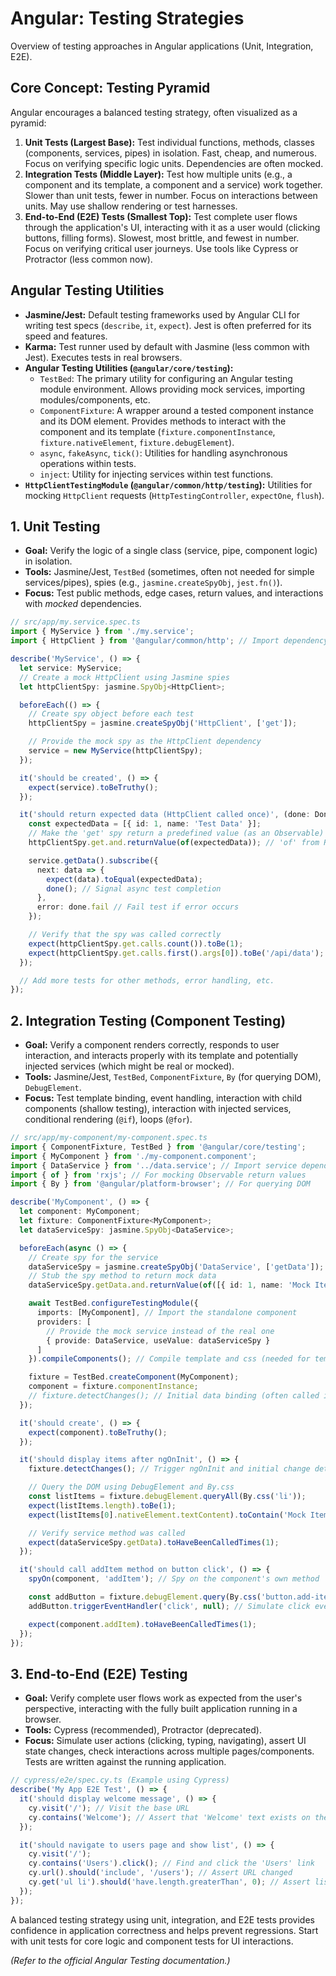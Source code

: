 # Angular: Testing Strategies

Overview of testing approaches in Angular applications (Unit, Integration, E2E).

## Core Concept: Testing Pyramid

Angular encourages a balanced testing strategy, often visualized as a pyramid:

1.  **Unit Tests (Largest Base):** Test individual functions, methods, classes (components, services, pipes) in isolation. Fast, cheap, and numerous. Focus on verifying specific logic units. Dependencies are often mocked.
2.  **Integration Tests (Middle Layer):** Test how multiple units (e.g., a component and its template, a component and a service) work together. Slower than unit tests, fewer in number. Focus on interactions between units. May use shallow rendering or test harnesses.
3.  **End-to-End (E2E) Tests (Smallest Top):** Test complete user flows through the application's UI, interacting with it as a user would (clicking buttons, filling forms). Slowest, most brittle, and fewest in number. Focus on verifying critical user journeys. Use tools like Cypress or Protractor (less common now).

## Angular Testing Utilities

*   **Jasmine/Jest:** Default testing frameworks used by Angular CLI for writing test specs (`describe`, `it`, `expect`). Jest is often preferred for its speed and features.
*   **Karma:** Test runner used by default with Jasmine (less common with Jest). Executes tests in real browsers.
*   **Angular Testing Utilities (`@angular/core/testing`):**
    *   `TestBed`: The primary utility for configuring an Angular testing module environment. Allows providing mock services, importing modules/components, etc.
    *   `ComponentFixture`: A wrapper around a tested component instance and its DOM element. Provides methods to interact with the component and its template (`fixture.componentInstance`, `fixture.nativeElement`, `fixture.debugElement`).
    *   `async`, `fakeAsync`, `tick()`: Utilities for handling asynchronous operations within tests.
    *   `inject`: Utility for injecting services within test functions.
*   **`HttpClientTestingModule` (`@angular/common/http/testing`):** Utilities for mocking `HttpClient` requests (`HttpTestingController`, `expectOne`, `flush`).

## 1. Unit Testing

*   **Goal:** Verify the logic of a single class (service, pipe, component logic) in isolation.
*   **Tools:** Jasmine/Jest, `TestBed` (sometimes, often not needed for simple services/pipes), spies (e.g., `jasmine.createSpyObj`, `jest.fn()`).
*   **Focus:** Test public methods, edge cases, return values, and interactions with *mocked* dependencies.

```typescript
// src/app/my.service.spec.ts
import { MyService } from './my.service';
import { HttpClient } from '@angular/common/http'; // Import dependency type

describe('MyService', () => {
  let service: MyService;
  // Create a mock HttpClient using Jasmine spies
  let httpClientSpy: jasmine.SpyObj<HttpClient>;

  beforeEach(() => {
    // Create spy object before each test
    httpClientSpy = jasmine.createSpyObj('HttpClient', ['get']);

    // Provide the mock spy as the HttpClient dependency
    service = new MyService(httpClientSpy);
  });

  it('should be created', () => {
    expect(service).toBeTruthy();
  });

  it('should return expected data (HttpClient called once)', (done: DoneFn) => {
    const expectedData = [{ id: 1, name: 'Test Data' }];
    // Make the 'get' spy return a predefined value (as an Observable)
    httpClientSpy.get.and.returnValue(of(expectedData)); // 'of' from RxJS

    service.getData().subscribe({
      next: data => {
        expect(data).toEqual(expectedData);
        done(); // Signal async test completion
      },
      error: done.fail // Fail test if error occurs
    });

    // Verify that the spy was called correctly
    expect(httpClientSpy.get.calls.count()).toBe(1);
    expect(httpClientSpy.get.calls.first().args[0]).toBe('/api/data'); // Check URL
  });

  // Add more tests for other methods, error handling, etc.
});
```

## 2. Integration Testing (Component Testing)

*   **Goal:** Verify a component renders correctly, responds to user interaction, and interacts properly with its template and potentially injected services (which might be real or mocked).
*   **Tools:** Jasmine/Jest, `TestBed`, `ComponentFixture`, `By` (for querying DOM), `DebugElement`.
*   **Focus:** Test template binding, event handling, interaction with child components (shallow testing), interaction with injected services, conditional rendering (`@if`), loops (`@for`).

```typescript
// src/app/my-component/my-component.spec.ts
import { ComponentFixture, TestBed } from '@angular/core/testing';
import { MyComponent } from './my-component.component';
import { DataService } from '../data.service'; // Import service dependency
import { of } from 'rxjs'; // For mocking Observable return values
import { By } from '@angular/platform-browser'; // For querying DOM

describe('MyComponent', () => {
  let component: MyComponent;
  let fixture: ComponentFixture<MyComponent>;
  let dataServiceSpy: jasmine.SpyObj<DataService>;

  beforeEach(async () => {
    // Create spy for the service
    dataServiceSpy = jasmine.createSpyObj('DataService', ['getData']);
    // Stub the spy method to return mock data
    dataServiceSpy.getData.and.returnValue(of([{ id: 1, name: 'Mock Item' }]));

    await TestBed.configureTestingModule({
      imports: [MyComponent], // Import the standalone component
      providers: [
        // Provide the mock service instead of the real one
        { provide: DataService, useValue: dataServiceSpy }
      ]
    }).compileComponents(); // Compile template and css (needed for templateUrl/styleUrls)

    fixture = TestBed.createComponent(MyComponent);
    component = fixture.componentInstance;
    // fixture.detectChanges(); // Initial data binding (often called in tests)
  });

  it('should create', () => {
    expect(component).toBeTruthy();
  });

  it('should display items after ngOnInit', () => {
    fixture.detectChanges(); // Trigger ngOnInit and initial change detection

    // Query the DOM using DebugElement and By.css
    const listItems = fixture.debugElement.queryAll(By.css('li'));
    expect(listItems.length).toBe(1);
    expect(listItems[0].nativeElement.textContent).toContain('Mock Item');

    // Verify service method was called
    expect(dataServiceSpy.getData).toHaveBeenCalledTimes(1);
  });

  it('should call addItem method on button click', () => {
    spyOn(component, 'addItem'); // Spy on the component's own method

    const addButton = fixture.debugElement.query(By.css('button.add-item'));
    addButton.triggerEventHandler('click', null); // Simulate click event

    expect(component.addItem).toHaveBeenCalledTimes(1);
  });
});
```

## 3. End-to-End (E2E) Testing

*   **Goal:** Verify complete user flows work as expected from the user's perspective, interacting with the fully built application running in a browser.
*   **Tools:** Cypress (recommended), Protractor (deprecated).
*   **Focus:** Simulate user actions (clicking, typing, navigating), assert UI state changes, check interactions across multiple pages/components. Tests are written against the running application.

```typescript
// cypress/e2e/spec.cy.ts (Example using Cypress)
describe('My App E2E Test', () => {
  it('should display welcome message', () => {
    cy.visit('/'); // Visit the base URL
    cy.contains('Welcome'); // Assert that 'Welcome' text exists on the page
  });

  it('should navigate to users page and show list', () => {
    cy.visit('/');
    cy.contains('Users').click(); // Find and click the 'Users' link
    cy.url().should('include', '/users'); // Assert URL changed
    cy.get('ul li').should('have.length.greaterThan', 0); // Assert list items exist
  });
});
```

A balanced testing strategy using unit, integration, and E2E tests provides confidence in application correctness and helps prevent regressions. Start with unit tests for core logic and component tests for UI interactions.

*(Refer to the official Angular Testing documentation.)*